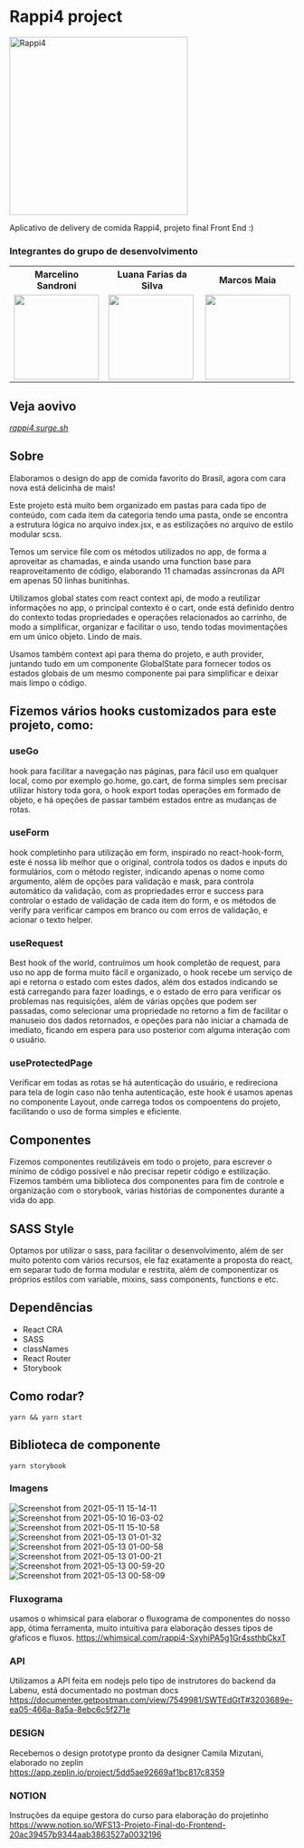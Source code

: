 

# Rappi4 project


<img width="315" alt="Rappi4" src="https://user-images.githubusercontent.com/7757352/118077104-dc216680-b389-11eb-8017-2991f90bf9d5.png">


Aplicativo de delivery de comida Rappi4, projeto final Front End :)

### Integrantes do grupo de desenvolvimento
<table>
  <tr>
    <th>Marcelino Sandroni</th>
        <th>Luana Farias da Silva</th>
        <th>Marcos Maia</th>
  </tr>
  <tr>
    <td>
  <img width='150px' height='150px' src='https://avatars.githubusercontent.com/u/7757352?v=4' >
    </td>
        <td>
  <img width='150px' height='150px' src='https://avatars.githubusercontent.com/u/75901276?v=4' >
    </td>
        <td>
  <img width='150px' height='150px' src='https://avatars.githubusercontent.com/u/30267119?v=4' >
    </td>
  </tr>
<table>

## Veja aovivo
*[rappi4.surge.sh](http://rappi4.surge.sh/)*

## Sobre
Elaboramos o design do app de comida favorito do Brasil, agora com cara nova está delicinha de mais!

Este projeto está muito bem organizado em pastas para cada tipo de conteúdo, com cada item da categoria tendo uma pasta, onde se encontra a estrutura lógica no arquivo index.jsx, e as estilizações no arquivo de estilo modular scss.

Temos um service file com os métodos utilizados no app, de forma a aproveitar as chamadas, e ainda usando uma function base para reaproveitamento de código, elaborando 11 chamadas assíncronas da API em apenas 50 linhas bunitinhas.

Utilizamos global states com react context api, de modo a reutilizar informações no app, o principal contexto é o cart, onde está definido dentro do contexto todas propriedades e operações relacionados ao carrinho, de modo a simplificar, organizar e facilitar o uso, tendo todas movimentações em um único objeto. Lindo de mais.

Usamos também context api para thema do projeto, e auth provider, juntando tudo em um componente GlobalState para fornecer todos os estados globais de um mesmo componente pai para simplificar e deixar mais limpo o código.

## Fizemos vários hooks customizados para este projeto, como:

### useGo
hook para facilitar a navegação nas páginas, para fácil uso em qualquer local, como por exemplo go.home, go.cart, de forma simples sem precisar utilizar history toda gora, o hook export todas operações em formado de objeto, e há opeções de passar também estados entre as mudanças de rotas.

### useForm
hook completinho para utilização em form, inspirado no react-hook-form, este é nossa lib melhor que o original, controla todos os dados e inputs do formulários, com o método register, indicando apenas o nome como argumento, além de opções para validação e mask, para controla automático da validação, com as propriedades error e success para controlar o estado de validação de cada item do form, e os métodos de verify para verificar campos em branco ou com erros de validação, e acionar o texto helper.

### useRequest
Best hook of the world, contruímos um hook completão de request, para uso no app de forma muito fácil e organizado, o hook recebe um serviço de api e retorna o estado com estes dados, além dos estados indicando se está carregando para fazer loadings, e o estado de erro para verificar os problemas nas requisições, além de várias opções que podem ser passadas, como selecionar uma propriedade no retorno a fim de facilitar o manuseio dos dados retornados, e opeções para não iniciar a chamada de imediato, ficando em espera para uso posterior com alguma interação com o usuário.

### useProtectedPage
Verificar em todas as rotas se há autenticação do usuário, e redireciona para tela de login caso não tenha autenticação, este hook é usamos apenas no componente Layout, onde carrega todos os compoentens do projeto, facilitando o uso de forma simples e eficiente.

## Componentes
Fizemos componentes reutilizáveis em todo o projeto, para escrever o mínimo de código possível e não precisar repetir código e estilização.
Fizemos também uma biblioteca dos componentes para fim de controle e organização com o storybook, várias histórias de componentes durante a vida do app.

## SASS Style
Optamos por utilizar o sass, para facilitar o desenvolvimento, além de ser muito potento com vários recursos, ele faz exatamente a proposta do react, em separar tudo de forma modular e restrita, além de componentizar os próprios estilos com variable, mixins, sass components, functions e etc.


## Dependências
* React CRA
* SASS
* classNames
* React Router
* Storybook

## Como rodar?
`
yarn && yarn start
`

## Biblioteca de componente
`
yarn storybook
`


### Imagens
![Screenshot from 2021-05-11 15-14-11](https://user-images.githubusercontent.com/7757352/117864805-953d4f00-b26b-11eb-8035-360d8f4b1f26.png)
![Screenshot from 2021-05-10 16-03-02](https://user-images.githubusercontent.com/7757352/117711227-5646c500-b1a9-11eb-89de-848b8a96867e.png)
![Screenshot from 2021-05-11 15-10-58](https://user-images.githubusercontent.com/7757352/117864491-41326a80-b26b-11eb-9b8a-fd8ad07b03b3.png)
![Screenshot from 2021-05-13 01-01-32](https://user-images.githubusercontent.com/7757352/118075655-d70ee800-b386-11eb-82b4-f02059a30609.png)
![Screenshot from 2021-05-13 01-00-58](https://user-images.githubusercontent.com/7757352/118075660-da09d880-b386-11eb-8453-da53a2ebcfa4.png)
![Screenshot from 2021-05-13 01-00-21](https://user-images.githubusercontent.com/7757352/118075663-dd04c900-b386-11eb-971a-6f6b86d2b47a.png)
![Screenshot from 2021-05-13 00-59-20](https://user-images.githubusercontent.com/7757352/118075675-e3934080-b386-11eb-8214-b5b2bfa817be.png)
![Screenshot from 2021-05-13 00-58-09](https://user-images.githubusercontent.com/7757352/118075678-e68e3100-b386-11eb-8745-8312db87f6a3.png)



### Fluxograma
usamos o whimsical para elaborar o fluxograma de componentes do nosso app, ótima ferramenta, muito intuitiva para elaboração desses tipos de gŕaficos e fluxos.
https://whimsical.com/rappi4-SxyhiPA5g1Gr4ssthbCkxT

### API
Utilizamos a API feita em nodejs pelo tipo de instrutores do backend da Labenu, está documentado no postman docs
https://documenter.getpostman.com/view/7549981/SWTEdGtT#3203689e-ea05-466a-8a5a-8ebc6c5f271e

### DESIGN
Recebemos o design prototype pronto da designer Camila Mizutani, elaborado no zeplin 
https://app.zeplin.io/project/5dd5ae92669af1bc817c8359

### NOTION
Instruções da equipe gestora do curso para elaboração do projetinho
https://www.notion.so/WFS13-Projeto-Final-do-Frontend-20ac39457b9344aab3863527a0032196
